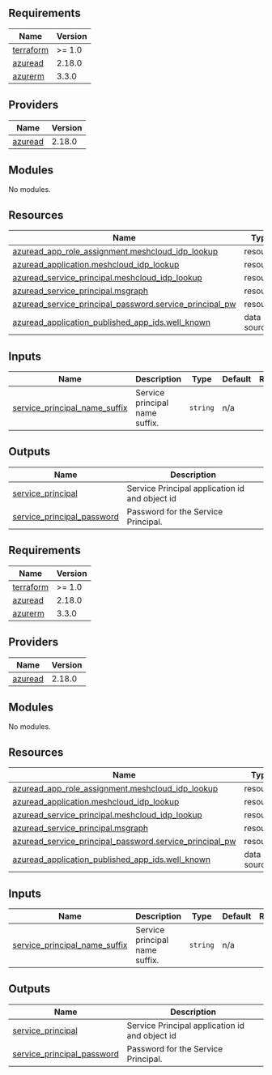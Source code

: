 ## Requirements

| Name | Version |
|------|---------|
| <a name="requirement_terraform"></a> [terraform](#requirement\_terraform) | >= 1.0 |
| <a name="requirement_azuread"></a> [azuread](#requirement\_azuread) | 2.18.0 |
| <a name="requirement_azurerm"></a> [azurerm](#requirement\_azurerm) | 3.3.0 |

## Providers

| Name | Version |
|------|---------|
| <a name="provider_azuread"></a> [azuread](#provider\_azuread) | 2.18.0 |

## Modules

No modules.

## Resources

| Name | Type |
|------|------|
| [azuread_app_role_assignment.meshcloud_idp_lookup](https://registry.terraform.io/providers/hashicorp/azuread/2.18.0/docs/resources/app_role_assignment) | resource |
| [azuread_application.meshcloud_idp_lookup](https://registry.terraform.io/providers/hashicorp/azuread/2.18.0/docs/resources/application) | resource |
| [azuread_service_principal.meshcloud_idp_lookup](https://registry.terraform.io/providers/hashicorp/azuread/2.18.0/docs/resources/service_principal) | resource |
| [azuread_service_principal.msgraph](https://registry.terraform.io/providers/hashicorp/azuread/2.18.0/docs/resources/service_principal) | resource |
| [azuread_service_principal_password.service_principal_pw](https://registry.terraform.io/providers/hashicorp/azuread/2.18.0/docs/resources/service_principal_password) | resource |
| [azuread_application_published_app_ids.well_known](https://registry.terraform.io/providers/hashicorp/azuread/2.18.0/docs/data-sources/application_published_app_ids) | data source |

## Inputs

| Name | Description | Type | Default | Required |
|------|-------------|------|---------|:--------:|
| <a name="input_service_principal_name_suffix"></a> [service\_principal\_name\_suffix](#input\_service\_principal\_name\_suffix) | Service principal name suffix. | `string` | n/a | yes |

## Outputs

| Name | Description |
|------|-------------|
| <a name="output_service_principal"></a> [service\_principal](#output\_service\_principal) | Service Principal application id and object id |
| <a name="output_service_principal_password"></a> [service\_principal\_password](#output\_service\_principal\_password) | Password for the Service Principal. |

<!-- BEGIN_TF_DOCS -->
## Requirements

| Name | Version |
|------|---------|
| <a name="requirement_terraform"></a> [terraform](#requirement\_terraform) | >= 1.0 |
| <a name="requirement_azuread"></a> [azuread](#requirement\_azuread) | 2.18.0 |
| <a name="requirement_azurerm"></a> [azurerm](#requirement\_azurerm) | 3.3.0 |

## Providers

| Name | Version |
|------|---------|
| <a name="provider_azuread"></a> [azuread](#provider\_azuread) | 2.18.0 |

## Modules

No modules.

## Resources

| Name | Type |
|------|------|
| [azuread_app_role_assignment.meshcloud_idp_lookup](https://registry.terraform.io/providers/hashicorp/azuread/2.18.0/docs/resources/app_role_assignment) | resource |
| [azuread_application.meshcloud_idp_lookup](https://registry.terraform.io/providers/hashicorp/azuread/2.18.0/docs/resources/application) | resource |
| [azuread_service_principal.meshcloud_idp_lookup](https://registry.terraform.io/providers/hashicorp/azuread/2.18.0/docs/resources/service_principal) | resource |
| [azuread_service_principal.msgraph](https://registry.terraform.io/providers/hashicorp/azuread/2.18.0/docs/resources/service_principal) | resource |
| [azuread_service_principal_password.service_principal_pw](https://registry.terraform.io/providers/hashicorp/azuread/2.18.0/docs/resources/service_principal_password) | resource |
| [azuread_application_published_app_ids.well_known](https://registry.terraform.io/providers/hashicorp/azuread/2.18.0/docs/data-sources/application_published_app_ids) | data source |

## Inputs

| Name | Description | Type | Default | Required |
|------|-------------|------|---------|:--------:|
| <a name="input_service_principal_name_suffix"></a> [service\_principal\_name\_suffix](#input\_service\_principal\_name\_suffix) | Service principal name suffix. | `string` | n/a | yes |

## Outputs

| Name | Description |
|------|-------------|
| <a name="output_service_principal"></a> [service\_principal](#output\_service\_principal) | Service Principal application id and object id |
| <a name="output_service_principal_password"></a> [service\_principal\_password](#output\_service\_principal\_password) | Password for the Service Principal. |
<!-- END_TF_DOCS -->
